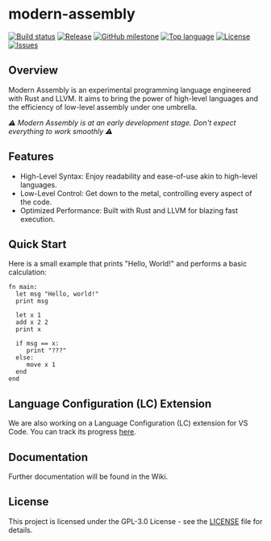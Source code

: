 # modern-assembly
[![Build status](https://github.com/BoettcherDasOriginal/modern-assembly/workflows/rust-build/badge.svg)](#)
[![Release](https://img.shields.io/github/v/release/BoettcherDasOriginal/modern-assembly)](https://github.com/BoettcherDasOriginal/modern-assembly/releases/latest)
[![GitHub milestone](https://img.shields.io/github/milestones/progress-percent/BoettcherDasOriginal/modern-assembly/1)](https://github.com/BoettcherDasOriginal/modern-assembly/milestone/1)
[![Top language](https://img.shields.io/github/languages/top/BoettcherDasOriginal/modern-assembly)](https://github.com/BoettcherDasOriginal/modern-assembly/search?l=C%23)
[![License](https://img.shields.io/github/license/BoettcherDasOriginal/modern-assembly)](https://github.com/BoettcherDasOriginal/modern-assembly/blob/main/LICENSE)
[![Issues](https://img.shields.io/github/issues/BoettcherDasOriginal/modern-assembly)](https://github.com/BoettcherDasOriginal/modern-assembly/issues)

## Overview

Modern Assembly is an experimental programming language engineered with Rust and LLVM. It aims to bring the power of high-level languages and the efficiency of low-level assembly under one umbrella.

<em>⚠ Modern Assembly is at an early development stage. Don't expect everything to work smoothly ⚠</em>

## Features

- High-Level Syntax: Enjoy readability and ease-of-use akin to high-level languages.
- Low-Level Control: Get down to the metal, controlling every aspect of the code.
- Optimized Performance: Built with Rust and LLVM for blazing fast execution.

## Quick Start

Here is a small example that prints "Hello, World!" and performs a basic calculation:

```
fn main:
  let msg "Hello, world!"
  print msg
            
  let x 1
  add x 2 2
  print x

  if msg == x:
     print "???"
  else:
     move x 1
  end
end
```

## Language Configuration (LC) Extension

We are also working on a Language Configuration (LC) extension for VS Code. You can track its progress [here](https://github.com/nwrenger/modern-assembly-analyzer).

## Documentation

Further documentation will be found in the Wiki.

## License

This project is licensed under the GPL-3.0 License - see the [LICENSE](https://github.com/BoettcherDasOriginal/modern-assembly/blob/main/LICENSE) file for details.
